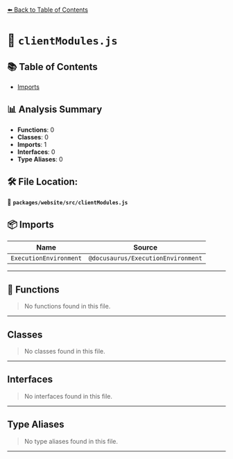 [⬅️ Back to Table of Contents](../../../index.md)

# 📄 `clientModules.js`

## 📚 Table of Contents

- [Imports](#imports)

## 📊 Analysis Summary

- **Functions**: 0
- **Classes**: 0
- **Imports**: 1
- **Interfaces**: 0
- **Type Aliases**: 0

## 🛠️ File Location:
📂 **`packages/website/src/clientModules.js`**

## 📦 Imports

| Name | Source |
|------|--------|
| `ExecutionEnvironment` | `@docusaurus/ExecutionEnvironment` |


---

## 🔧 Functions

> No functions found in this file.


---

## Classes

> No classes found in this file.


---

## Interfaces

> No interfaces found in this file.


---

## Type Aliases

> No type aliases found in this file.


---